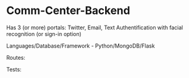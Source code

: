 # Comm-Center-Backend

Has 3 (or more) portals: Twitter, Email, Text
Authentification with facial recognition (or sign-in option)

Languages/Database/Framework - Python/MongoDB/Flask

Routes:

Tests:

